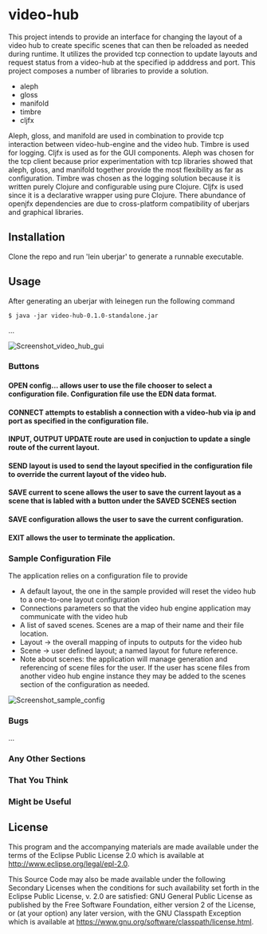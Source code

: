 # video-hub

This project intends to provide an interface for changing the layout of a video hub to create specific scenes that can then be reloaded as needed during runtime. It utilizes the provided tcp connection to update layouts and request status from a video-hub at the specified ip adddress and port.
This project composes a number of libraries to provide a solution.
* aleph
* gloss
* manifold
* timbre
* cljfx

Aleph, gloss, and manifold are used in combination to provide tcp interaction between video-hub-engine and the video hub. Timbre is used for logging. Cljfx is used as for the GUI components. Aleph was chosen for the tcp client because prior experimentation with tcp libraries showed that aleph, gloss, and manifold together provide the most flexibility as far as configuration. Timbre was chosen as the logging solution because it is written purely Clojure and configurable using pure Clojure. Cljfx is used since it is a declarative wrapper using pure Clojure. There abundance of openjfx dependencies are due to cross-platform compatibility of uberjars and graphical libraries.

## Installation

Clone the repo and run 'lein uberjar' to generate a runnable executable.

## Usage

After generating an uberjar with leinegen run the following command

    $ java -jar video-hub-0.1.0-standalone.jar

...

![Screenshot_video_hub_gui](https://user-images.githubusercontent.com/2482105/176328763-2e57aa94-21ea-4ba9-8f62-47225ac9f3ef.png)

### Buttons
#### OPEN config... allows user to use the file chooser to select a configuration file. Configuration file use the EDN data format.
#### CONNECT attempts to establish a connection with a video-hub via ip and port as specified in the configuration file.
#### INPUT, OUTPUT UPDATE route are used in conjuction to update a single route of the current layout.
#### SEND layout is used to send the layout specified in the configuration file to override the current layout of the video hub.
#### SAVE current to scene allows the user to save the current layout as a scene that is labled with a button under the SAVED SCENES section
#### SAVE configuration allows the user to save the current configuration.
#### EXIT allows the user to terminate the application.

### Sample Configuration File
The application relies on a configuration file to provide
* A default layout, the one in the sample provided will reset the video hub to a one-to-one layout configuration
* Connections parameters so that the video hub engine application may communicate with the video hub
* A list of saved scenes. Scenes are a map of their name and their file location.
* Layout -> the overall mapping of inputs to outputs for the video hub
* Scene -> user defined layout; a named layout for future reference.
* Note about scenes: the application will manage generation and referencing of scene files for the user. If the user
  has scene files from another video hub engine instance they may be added to the scenes section of the configuration as needed.

![Screenshot_sample_config](https://user-images.githubusercontent.com/2482105/177677154-6389c6cd-b67f-4e4b-a41d-f4d41868c56f.png)


### Bugs

...

### Any Other Sections
### That You Think
### Might be Useful

## License


This program and the accompanying materials are made available under the
terms of the Eclipse Public License 2.0 which is available at
http://www.eclipse.org/legal/epl-2.0.

This Source Code may also be made available under the following Secondary
Licenses when the conditions for such availability set forth in the Eclipse
Public License, v. 2.0 are satisfied: GNU General Public License as published by
the Free Software Foundation, either version 2 of the License, or (at your
option) any later version, with the GNU Classpath Exception which is available
at https://www.gnu.org/software/classpath/license.html.

